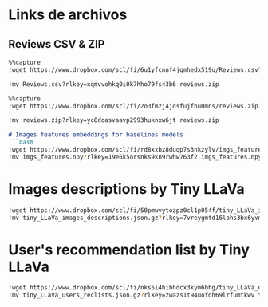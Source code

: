 # Links de archivos
## Reviews CSV & ZIP
```markdown
%%capture
!wget https://www.dropbox.com/scl/fi/6u1yfcnnf4jqmhedx519u/Reviews.csv?rlkey=xqmvvohkq0i0k7hho79fs43b6&st=mexudbu2&dl=0

!mv Reviews.csv?rlkey=xqmvvohkq0i0k7hho79fs43b6 reviews.zip
```
```markdown
%%capture
!wget https://www.dropbox.com/scl/fi/2o3fmzj4jdsfujfhu0mns/reviews.zip?rlkey=yc8doasvaavp2993huknxw6jt&st=4ayl0l6v&dl=0

!mv reviews.zip?rlkey=yc8doasvaavp2993huknxw6jt reviews.zip

# Images features embeddings for baselines models
```bash
!wget https://www.dropbox.com/scl/fi/rd8xxbz8duqp7s3nkzylv/imgs_features.npy?rlkey=19e6k5orsnks9kn9rwhw763f2&st=9mn8cev0&dl=0
!mv imgs_features.npy?rlkey=19e6k5orsnks9kn9rwhw763f2 imgs_features.npy
```

# Images descriptions by Tiny LLaVa
```bash
!wget https://www.dropbox.com/scl/fi/50pmwvytozpz0cl1p054f/tiny_LLaVa_images_descriptions.json.gz?rlkey=7vreygmtd16lohs3bx6yvmwdk&st=336dk108&dl=0
!mv tiny_LLaVa_images_descriptions.json.gz?rlkey=7vreygmtd16lohs3bx6yvmwdk tiny_LLaVa_images_descriptions.json.gz
```
# User's recommendation list by Tiny LLaVa
```bash
!wget https://www.dropbox.com/scl/fi/nks5i4hibhdcx3kym6bhg/tiny_LLaVa_users_reclists.json.gz?rlkey=zwazs1t94uofdh69lrfumtkwv&st=a57b6n9k&dl=0
!mv tiny_LLaVa_users_reclists.json.gz?rlkey=zwazs1t94uofdh69lrfumtkwv tiny_LLaVa_users_reclists.json.gz
```